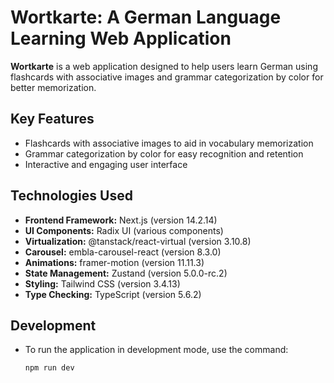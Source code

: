 # Wortkarte: A German Language Learning Web Application

**Wortkarte** is a web application designed to help users learn German using flashcards with associative images and grammar categorization by color for better memorization.

## Key Features
- Flashcards with associative images to aid in vocabulary memorization
- Grammar categorization by color for easy recognition and retention
- Interactive and engaging user interface

## Technologies Used
- **Frontend Framework:** Next.js (version 14.2.14)
- **UI Components:** Radix UI (various components)
- **Virtualization:** @tanstack/react-virtual (version 3.10.8)
- **Carousel:** embla-carousel-react (version 8.3.0)
- **Animations:** framer-motion (version 11.11.3)
- **State Management:** Zustand (version 5.0.0-rc.2)
- **Styling:** Tailwind CSS (version 3.4.13)
- **Type Checking:** TypeScript (version 5.6.2)

## Development
- To run the application in development mode, use the command:  
  ```bash
  npm run dev
